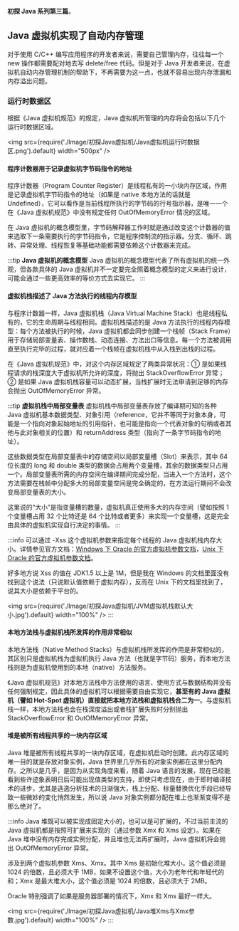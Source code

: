**初探 Java 系列第三篇**。

## **Java 虚拟机实现了自动内存管理**

对于使用 C/C++ 编写应用程序的开发者来说，需要自己管理内存，往往每一个 new 操作都需要配对地去写 delete/free 代码。但是对于 Java 开发者来说，在虚拟机自动内存管理机制的帮助下，不再需要为这一点，也就不容易出现内存泄漏和内存溢出问题。

### 运行时数据区


根据《Java 虚拟机规范》的规定，Java 虚拟机所管理的内存将会包括以下几个运行时数据区域。

<img src={require('./Image/初探Java虚拟机/Java虚拟机运行时数据区.png').default} width="500px" />

#### 程序计数器用于记录虚拟机字节码指令的地址

程序计数器（Program Counter Register）是线程私有的一小块内存区域，作用是记录虚拟机字节码指令的地址（如果是 native 本地方法的话就是 Undefined），它可以看作是当前线程所执行的字节码的行号指示器，是唯一一个在《Java 虚拟机规范》中没有规定任何 OutOfMemoryError 情况的区域。

在 Java 虚拟机的概念模型里，字节码解释器工作时就是通过改变这个计数器的值来选取下一条需要执行的字节码指令，它是程序控制流的指示器。分支、循环、跳转、异常处理、线程恢复等基础功能都需要依赖这个计数器来完成。

:::tip **Java 虚拟机的概念模型**
Java 虚拟机的概念模型代表了所有虚拟机的统一外观，但各款具体的 Java 虚拟机并不一定要完全照着概念模型的定义来进行设计，可能会通过一些更高效率的等价方式去实现它。
:::

#### 虚拟机栈描述了 Java 方法执行的线程内存模型

与程序计数器一样，Java 虚拟机栈（Java Virtual Machine Stack）也是线程私有的，它的生命周期与线程相同。虚拟机栈描述的是 Java 方法执行的线程内存模型：每个方法被执行的时候，Java 虚拟机都会同步创建一个栈帧（Stack Frame）用于存储局部变量表、操作数栈、动态连接、方法出口等信息。每一个方法被调用直至执行完毕的过程，就对应着一个栈帧在虚拟机栈中从入栈到出栈的过程。 

在《Java 虚拟机规范》中，对这个内存区域规定了两类异常状况：① 是如果线程请求的栈深度大于虚拟机所允许的深度，将抛出 StackOverflowError 异常；② 是如果 Java 虚拟机栈容量可以动态扩展，当栈扩展时无法申请到足够的内存会抛出 OutOfMemoryError 异常。 

:::tip **虚拟机栈中局部变量表**
虚拟机栈中局部变量表存放了编译期可知的各种 Java 虚拟机基本数据类型、对象引用（reference，它并不等同于对象本身，可能是一个指向对象起始地址的引用指针，也可能是指向一个代表对象的句柄或者其他与此对象相关的位置）和 returnAddress 类型（指向了一条字节码指令的地址）。

这些数据类型在局部变量表中的存储空间以局部变量槽（Slot）来表示，其中 64 位长度的 long 和 double 类型的数据会占用两个变量槽，其余的数据类型只占用一个。局部变量表所需的内存空间在编译期间完成分配，当进入一个方法时，这个方法需要在栈帧中分配多大的局部变量空间是完全确定的，在方法运行期间不会改变局部变量表的大小。

这里说的“大小”是指变量槽的数量，虚拟机真正使用多大的内存空间（譬如按照 1 个变量槽占用 32 个比特还是 64 个比特或者更多）来实现一个变量槽，这是完全由具体的虚拟机实现自行决定的事情。
:::

:::info
可以通过 -Xss 这个虚拟机参数来指定每个线程的 Java 虚拟机栈内存大小。详情参见官方文档：[Windows 下 Oracle 的官方虚拟机参数文档](https://docs.oracle.com/javase/8/docs/technotes/tools/windows/java.html)，[Unix 下 Oracle 的官方虚拟机参数文档](https://docs.oracle.com/javase/8/docs/technotes/tools/unix/java.html)。

好多地方说 Xss 的值在 JDK1.5 以上是 1M，但是我在 Windows 的文档里面没有找到这个说法（只说默认值依赖于虚拟内存），反而在 Unix 下的文档里找到了，说其大小是依赖于平台的。

<img src={require('./Image/初探Java虚拟机/JVM虚拟机栈默认大小.jpg').default} width="100%" />
:::

#### 本地方法栈与虚拟机栈所发挥的作用非常相似

本地方法栈（Native Method Stacks）与虚拟机栈所发挥的作用是非常相似的，其区别只是虚拟机栈为虚拟机执行 Java 方法（也就是字节码）服务，而本地方法栈则是为虚拟机使用到的本地（native）方法服务。

《Java 虚拟机规范》对本地方法栈中方法使用的语言、使用方式与数据结构并没有任何强制规定，因此具体的虚拟机可以根据需要自由实现它，**甚至有的 Java 虚拟机（譬如 Hot-Spot 虚拟机）直接就把本地方法栈和虚拟机栈合二为一**。与虚拟机栈一样，本地方法栈也会在栈深度溢出或者栈扩展失败时分别抛出 StackOverflowError 和 OutOfMemoryError 异常。

#### 堆是被所有线程共享的一块内存区域

Java 堆是被所有线程共享的一块内存区域，在虚拟机启动时创建。此内存区域的唯一目的就是存放对象实例，Java 世界里几乎所有的对象实例都在这里分配内存。之所以是几乎，是因为从实现角度来看，随着 Java 语言的发展，现在已经能看到些许迹象表明日后可能出现值类型的支持，即使只考虑现在，由于即时编译技术的进步，尤其是逃逸分析技术的日渐强大，栈上分配、标量替换优化手段已经导致一些微妙的变化悄然发生，所以说 Java 对象实例都分配在堆上也渐渐变得不是那么绝对了。

:::info
Java 堆既可以被实现成固定大小的，也可以是可扩展的，不过当前主流的 Java 虚拟机都是按照可扩展来实现的（通过参数 Xmx 和 Xms 设定）。如果在 Java 堆中没有内存完成实例分配，并且堆也无法再扩展时，Java 虚拟机将会抛出 OutOfMemoryError 异常。

涉及到两个虚拟机参数 Xms、Xmx。其中 Xms 是初始化堆大小，这个值必须是 1024 的倍数，且必须大于 1MB，如果不设置这个值，大小为老年代和年轻代的和；Xmx 是最大堆大小，这个值必须是 1024 的倍数，且必须大于 2MB。

Oracle 特别强调了如果是服务器部署的情况下，Xmx 和 Xms 最好一样大。

<img src={require('./Image/初探Java虚拟机/Java堆Xms与Xmx参数.jpg').default} width="100%" />
:::